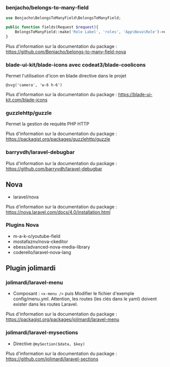### benjacho/belongs-to-many-field

```php
use Benjacho\BelongsToManyField\BelongsToManyField;

public function fields(Request $request){
    BelongsToManyField::make('Role Label', 'roles', 'App\Nova\Role')->optionsLabel('full_role_name'),
}
```

Plus d'information sur la documentation du package : https://github.com/Benjacho/belongs-to-many-field-nova

### blade-ui-kit/blade-icons avec codeat3/blade-coolicons

Permet l'utilisation d'icon en blade directive dans le projet 

```
@svg('camera', 'w-6 h-6')
```

Plus d'information sur la documentation du package : https://blade-ui-kit.com/blade-icons

### guzzlehttp/guzzle

Permet la gestion de requête PHP HTTP

Plus d'information sur la documentation du package : https://packagist.org/packages/guzzlehttp/guzzle

### barryvdh/laravel-debugbar

Plus d'information sur la documentation du package : https://github.com/barryvdh/laravel-debugbar

## Nova

- laravel/nova

Plus d'information sur la documentation du package : https://nova.laravel.com/docs/4.0/installation.html

### Plugins Nova

- m-a-k-o/youtube-field
- mostafaznv/nova-ckeditor
- ebess/advanced-nova-media-library
- coderello/laravel-nova-lang


## Plugin jolimardi 

### jolimardi/laravel-menu

- Composant : `<x-menu />` puis Modifier le fichier d'exemple config/menu.yml. Attention, les routes (les clés dans le yaml) doivent exister dans les routes Laravel. 

Plus d'information sur la documentation du package : https://packagist.org/packages/jolimardi/laravel-menu

### jolimardi/laravel-mysections

- Directive `@mySection($data, $key)`

Plus d'information sur la documentation du package : https://github.com/jolimardi/laravel-sections

